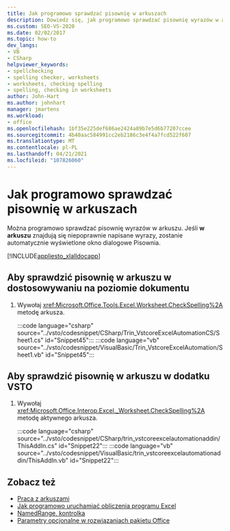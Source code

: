 ```yaml
---
title: Jak programowo sprawdzać pisownię w arkuszach
description: Dowiedz się, jak programowo sprawdzać pisownię wyrazów w arkuszu programu Microsoft Excel.
ms.custom: SEO-VS-2020
ms.date: 02/02/2017
ms.topic: how-to
dev_langs:
- VB
- CSharp
helpviewer_keywords:
- spellchecking
- spelling checker, worksheets
- worksheets, checking spelling
- spelling, checking in worksheets
author: John-Hart
ms.author: johnhart
manager: jmartens
ms.workload:
- office
ms.openlocfilehash: 1bf35e225def686ae2424a89b7e5d6b77207ccee
ms.sourcegitcommit: 4b40aac584991cc2eb2186c3e4f4a7fcd522f607
ms.translationtype: MT
ms.contentlocale: pl-PL
ms.lasthandoff: 04/21/2021
ms.locfileid: "107826060"
---
```

# <a name="how-to-programmatically-check-spelling-in-worksheets"></a>Jak programowo sprawdzać pisownię w arkuszach
  Można programowo sprawdzać pisownię wyrazów w arkuszu. Jeśli **w arkuszu** znajdują się niepoprawnie napisane wyrazy, zostanie automatycznie wyświetlone okno dialogowe Pisownia.

 [!INCLUDE[appliesto_xlalldocapp](../vsto/includes/appliesto-xlalldocapp-md.md)]

## <a name="to-check-spelling-in-a-worksheet-in-a-document-level-customization"></a>Aby sprawdzić pisownię w arkuszu w dostosowywaniu na poziomie dokumentu

1. Wywołaj <xref:Microsoft.Office.Tools.Excel.Worksheet.CheckSpelling%2A> metodę arkusza.

     :::code language="csharp" source="../vsto/codesnippet/CSharp/Trin_VstcoreExcelAutomationCS/Sheet1.cs" id="Snippet45":::
     :::code language="vb" source="../vsto/codesnippet/VisualBasic/Trin_VstcoreExcelAutomation/Sheet1.vb" id="Snippet45":::

## <a name="to-check-spelling-in-a-worksheet-in-a-vsto-add-in"></a>Aby sprawdzić pisownię w arkuszu w dodatku VSTO

1. Wywołaj <xref:Microsoft.Office.Interop.Excel._Worksheet.CheckSpelling%2A> metodę aktywnego arkusza.

     :::code language="csharp" source="../vsto/codesnippet/CSharp/trin_vstcoreexcelautomationaddin/ThisAddIn.cs" id="Snippet22":::
     :::code language="vb" source="../vsto/codesnippet/VisualBasic/trin_vstcoreexcelautomationaddin/ThisAddIn.vb" id="Snippet22":::

## <a name="see-also"></a>Zobacz też
- [Praca z arkuszami](../vsto/working-with-worksheets.md)
- [Jak programowo uruchamiać obliczenia programu Excel](../vsto/how-to-programmatically-run-excel-calculations-programmatically.md)
- [NamedRange, kontrolka](../vsto/namedrange-control.md)
- [Parametry opcjonalne w rozwiązaniach pakietu Office](../vsto/optional-parameters-in-office-solutions.md)
